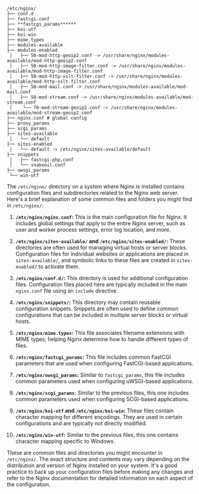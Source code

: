 ```
/etc/nginx/
├── conf.d
├── fastcgi.conf
├── **fastcgi_params******
├── koi-utf
├── koi-win
├── mime.types
├── modules-available
├── modules-enabled
 │   ├── 50-mod-http-geoip2.conf -> /usr/share/nginx/modules-available/mod-http-geoip2.conf
 │   ├── 50-mod-http-image-filter.conf -> /usr/share/nginx/modules-available/mod-http-image-filter.conf
 │   ├── 50-mod-http-xslt-filter.conf -> /usr/share/nginx/modules-available/mod-http-xslt-filter.conf
 │   ├── 50-mod-mail.conf -> /usr/share/nginx/modules-available/mod-mail.conf
 │   ├── 50-mod-stream.conf -> /usr/share/nginx/modules-available/mod-stream.conf
 │    └── 70-mod-stream-geoip2.conf -> /usr/share/nginx/modules-available/mod-stream-geoip2.conf
├── nginx.conf # global config
├── proxy_params
├── scgi_params
├── sites-available
 │   └── default
├── sites-enabled
 │   └── default -> /etc/nginx/sites-available/default
├── snippets
 │   ├── fastcgi-php.conf
 │   └── snakeoil.conf
├── uwsgi_params
 └── win-utf
```

The `/etc/nginx/` directory on a system where Nginx is installed contains configuration files and subdirectories related to the Nginx web server. Here's a brief explanation of some common files and folders you might find in `/etc/nginx/`:

1. **`/etc/nginx/nginx.conf`:** This is the main configuration file for Nginx. It includes global settings that apply to the entire Nginx server, such as user and worker process settings, error log location, and more.

2. **`/etc/nginx/sites-available/` and `/etc/nginx/sites-enabled/`:** These directories are often used for managing virtual hosts or server blocks. Configuration files for individual websites or applications are placed in `sites-available/`, and symbolic links to these files are created in `sites-enabled/` to activate them.

3. **`/etc/nginx/conf.d/`:** This directory is used for additional configuration files. Configuration files placed here are typically included in the main `nginx.conf` file using an `include` directive.

4. **`/etc/nginx/snippets/`:** This directory may contain reusable configuration snippets. Snippets are often used to define common configurations that can be included in multiple server blocks or virtual hosts.

5. **`/etc/nginx/mime.types`:** This file associates filename extensions with MIME types, helping Nginx determine how to handle different types of files.

6. **`/etc/nginx/fastcgi_params`:** This file includes common FastCGI parameters that are used when configuring FastCGI-based applications.

7. **`/etc/nginx/uwsgi_params`:** Similar to `fastcgi_params`, this file includes common parameters used when configuring uWSGI-based applications.

8. **`/etc/nginx/scgi_params`:** Similar to the previous files, this one includes common parameters used when configuring SCGI-based applications.

9. **`/etc/nginx/koi-utf` and `/etc/nginx/koi-win`:** These files contain character mapping for different encodings. They are used in certain configurations and are typically not directly modified.

10. **`/etc/nginx/win-utf`:** Similar to the previous files, this one contains character mapping specific to Windows.

These are common files and directories you might encounter in `/etc/nginx/`. The exact structure and contents may vary depending on the distribution and version of Nginx installed on your system. It's a good practice to back up your configuration files before making any changes and refer to the Nginx documentation for detailed information on each aspect of the configuration.